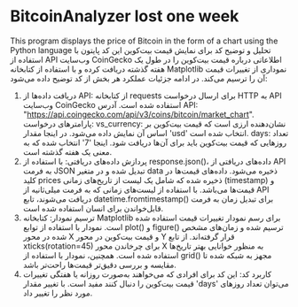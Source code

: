 # BitcoinAnalyzer lost one week
 This program displays the price of Bitcoin in the form of a chart using the Python language
تحلیل و توضیح کد برای نمایش قیمت بیت‌کوین
این کد پایتون با استفاده از API وب‌سایت CoinGecko اطلاعاتی درباره قیمت بیت‌کوین را در طول یک هفته گذشته دریافت کرده و با استفاده از کتابخانه Matplotlib نموداری از تغییرات قیمت آن را ترسیم می‌کند. در ادامه جزئیات عملکرد هر بخش از کد توضیح داده می‌شود:

1. دریافت داده‌ها از API:
از کتابخانه requests برای ارسال درخواست HTTP به API وب‌سایت CoinGecko استفاده شده است.
آدرس API: "https://api.coingecko.com/api/v3/coins/bitcoin/market_chart".
پارامترهای درخواست:
vs_currency: نشان‌دهنده ارزی است که قیمت بیت‌کوین بر اساس آن نمایش داده می‌شود. در اینجا مقدار 'usd' انتخاب شده است.
days: تعداد روزهایی که قیمت بیت‌کوین باید برای آن‌ها دریافت شود. اینجا '7' انتخاب شده که به معنی یک هفته گذشته است.
2. پردازش داده‌های دریافتی:
با استفاده از response.json()، داده‌های دریافتی از API به فرمت JSON تبدیل شده و در متغیر data ذخیره می‌شود.
داده‌های قیمت‌ها در کلید prices ذخیره شده که شامل یک لیست از تاریخ‌های زمانی (timestamp) و قیمت‌ها می‌باشد.
با استفاده از لیست‌های زمانی که به فرمت میلی‌ثانیه از API دریافت می‌شوند، تابع datetime.fromtimestamp() برای تبدیل زمان به فرمت قابل‌خواندن برای انسان استفاده شده است.
3. ترسیم نمودار:
کتابخانه Matplotlib برای رسم نمودار تغییرات قیمت استفاده شده است.
نمودار با استفاده از توابع plot() و figure() ترسیم شده و زمان‌های مشخص شده در محور X و قیمت بیت‌کوین در محور Y قرار گرفته‌اند.
از تابع xticks(rotation=45) برای چرخاندن محور X به منظور خوانایی بهتر تاریخ‌ها استفاده شده است.
همچنین، نمودار با استفاده از grid() مجهز به شبکه شده تا مقایسه و بررسی دقیق‌تر قیمت‌ها راحت‌تر باشد.
4. کاربرد کد:
این کد برای افرادی که می‌خواهند به‌صورت روزانه یا هفتگی تغییرات قیمت بیت‌کوین را دنبال کنند مفید است. با تغییر مقدار 'days' می‌توان تعداد روزهای مورد نظر را تغییر داد.
